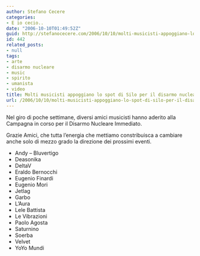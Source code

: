 ```yaml
---
author: Stefano Cecere
categories:
- E io cecio..
date: "2006-10-10T01:49:52Z"
guid: http://stefanocecere.com/2006/10/10/molti-musicisti-appoggiano-lo-spot-di-silo-per-il-disarmo-nucleare/
id: 442
related_posts:
- null
tags:
- arte
- disarmo nucleare
- music
- spirito
- umanista
- video
title: Molti musicisti appoggiano lo spot di Silo per il disarmo nucleare
url: /2006/10/10/molti-musicisti-appoggiano-lo-spot-di-silo-per-il-disarmo-nucleare/
---
```


Nel giro di poche settimane, diversi amici musicisti hanno aderito alla Campagna in corso per il Disarmo Nucleare Immediato.

Grazie Amici, che tutta l&#8217;energia che mettiamo constribuisca a cambiare anche solo di mezzo grado la direzione dei prossimi eventi.

  * Andy &#8211; Bluvertigo
  * Deasonika
  * DeltaV
  * Eraldo Bernocchi
  * Eugenio Finardi
  * Eugenio Mori
  * Jetlag
  * Garbo
  * L&#8217;Aura
  * Lele Battista
  * Le Vibrazioni
  * Paolo Agosta
  * Saturnino
  * Soerba
  * Velvet
  * YoYo Mundi